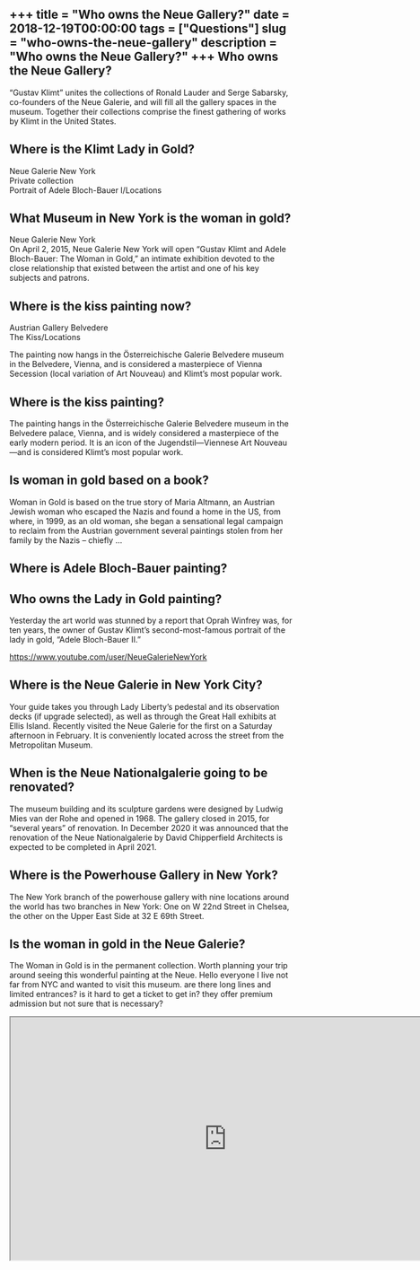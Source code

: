 +++
title = "Who owns the Neue Gallery?"
date = 2018-12-19T00:00:00
tags = ["Questions"]
slug = "who-owns-the-neue-gallery"
description = "Who owns the Neue Gallery?"
+++
Who owns the Neue Gallery?
--------------------------

“Gustav Klimt” unites the collections of Ronald Lauder and Serge Sabarsky, co-founders of the Neue Galerie, and will fill all the gallery spaces in the museum. Together their collections comprise the finest gathering of works by Klimt in the United States.

Where is the Klimt Lady in Gold?
--------------------------------

 Neue Galerie New York  
Private collection  
Portrait of Adele Bloch-Bauer I/Locations

What Museum in New York is the woman in gold?
---------------------------------------------

Neue Galerie New York  
On April 2, 2015, Neue Galerie New York will open “Gustav Klimt and Adele Bloch-Bauer: The Woman in Gold,” an intimate exhibition devoted to the close relationship that existed between the artist and one of his key subjects and patrons.

Where is the kiss painting now?
-------------------------------

Austrian Gallery Belvedere  
The Kiss/Locations

The painting now hangs in the Österreichische Galerie Belvedere museum in the Belvedere, Vienna, and is considered a masterpiece of Vienna Secession (local variation of Art Nouveau) and Klimt’s most popular work.

Where is the kiss painting?
---------------------------

The painting hangs in the Österreichische Galerie Belvedere museum in the Belvedere palace, Vienna, and is widely considered a masterpiece of the early modern period. It is an icon of the Jugendstil—Viennese Art Nouveau—and is considered Klimt’s most popular work.

Is woman in gold based on a book?
---------------------------------

Woman in Gold is based on the true story of Maria Altmann, an Austrian Jewish woman who escaped the Nazis and found a home in the US, from where, in 1999, as an old woman, she began a sensational legal campaign to reclaim from the Austrian government several paintings stolen from her family by the Nazis – chiefly …

Where is Adele Bloch-Bauer painting?
------------------------------------

Who owns the Lady in Gold painting?
-----------------------------------

Yesterday the art world was stunned by a report that Oprah Winfrey was, for ten years, the owner of Gustav Klimt’s second-most-famous portrait of the lady in gold, “Adele Bloch-Bauer II.”

https://www.youtube.com/user/NeueGalerieNewYork

Where is the Neue Galerie in New York City?
-------------------------------------------

Your guide takes you through Lady Liberty’s pedestal and its observation decks (if upgrade selected), as well as through the Great Hall exhibits at Ellis Island. Recently visited the Neue Galerie for the first on a Saturday afternoon in February. It is conveniently located across the street from the Metropolitan Museum.

When is the Neue Nationalgalerie going to be renovated?
-------------------------------------------------------

The museum building and its sculpture gardens were designed by Ludwig Mies van der Rohe and opened in 1968. The gallery closed in 2015, for “several years” of renovation. In December 2020 it was announced that the renovation of the Neue Nationalgalerie by David Chipperfield Architects is expected to be completed in April 2021.

Where is the Powerhouse Gallery in New York?
--------------------------------------------

The New York branch of the powerhouse gallery with nine locations around the world has two branches in New York: One on W 22nd Street in Chelsea, the other on the Upper East Side at 32 E 69th Street.

Is the woman in gold in the Neue Galerie?
-----------------------------------------

The Woman in Gold is in the permanent collection. Worth planning your trip around seeing this wonderful painting at the Neue. Hello everyone I live not far from NYC and wanted to visit this museum. are there long lines and limited entrances? is it hard to get a ticket to get in? they offer premium admission but not sure that is necessary?

<iframe allow="accelerometer; autoplay; clipboard-write; encrypted-media; gyroscope; picture-in-picture" allowfullscreen="" class="__youtube_prefs__  epyt-is-override  no-lazyload" data-no-lazy="1" data-origheight="433" data-origwidth="770" data-skipgform_ajax_framebjll="" height="433" id="_ytid_34947" loading="lazy" src="https://www.youtube.com/embed/_4ErzA4cJy4?enablejsapi=1&autoplay=0&cc_load_policy=0&cc_lang_pref=&iv_load_policy=1&loop=0&modestbranding=0&rel=1&fs=1&playsinline=0&autohide=2&theme=dark&color=red&controls=1&" title="YouTube player" width="770"></iframe>